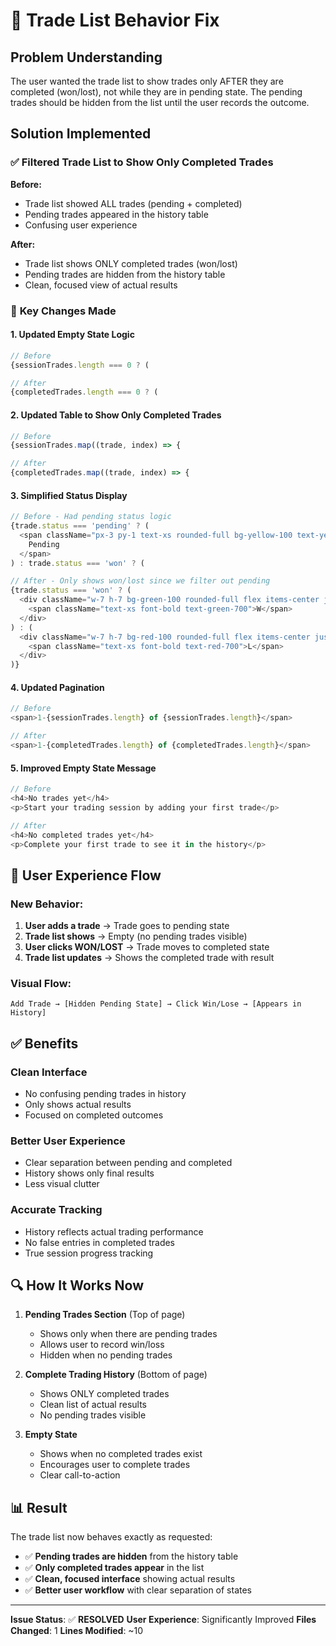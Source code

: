 # 🔧 Trade List Behavior Fix

## Problem Understanding

The user wanted the trade list to show trades only AFTER they are completed (won/lost), not while they are in pending state. The pending trades should be hidden from the list until the user records the outcome.

## Solution Implemented

### ✅ **Filtered Trade List to Show Only Completed Trades**

**Before:**
- Trade list showed ALL trades (pending + completed)
- Pending trades appeared in the history table
- Confusing user experience

**After:**
- Trade list shows ONLY completed trades (won/lost)
- Pending trades are hidden from the history table
- Clean, focused view of actual results

### 🔄 **Key Changes Made**

#### 1. **Updated Empty State Logic**
```typescript
// Before
{sessionTrades.length === 0 ? (

// After  
{completedTrades.length === 0 ? (
```

#### 2. **Updated Table to Show Only Completed Trades**
```typescript
// Before
{sessionTrades.map((trade, index) => {

// After
{completedTrades.map((trade, index) => {
```

#### 3. **Simplified Status Display**
```typescript
// Before - Had pending status logic
{trade.status === 'pending' ? (
  <span className="px-3 py-1 text-xs rounded-full bg-yellow-100 text-yellow-700">
    Pending
  </span>
) : trade.status === 'won' ? (

// After - Only shows won/lost since we filter out pending
{trade.status === 'won' ? (
  <div className="w-7 h-7 bg-green-100 rounded-full flex items-center justify-center">
    <span className="text-xs font-bold text-green-700">W</span>
  </div>
) : (
  <div className="w-7 h-7 bg-red-100 rounded-full flex items-center justify-center">
    <span className="text-xs font-bold text-red-700">L</span>
  </div>
)}
```

#### 4. **Updated Pagination**
```typescript
// Before
<span>1-{sessionTrades.length} of {sessionTrades.length}</span>

// After
<span>1-{completedTrades.length} of {completedTrades.length}</span>
```

#### 5. **Improved Empty State Message**
```typescript
// Before
<h4>No trades yet</h4>
<p>Start your trading session by adding your first trade</p>

// After
<h4>No completed trades yet</h4>
<p>Complete your first trade to see it in the history</p>
```

## 🎯 **User Experience Flow**

### **New Behavior:**
1. **User adds a trade** → Trade goes to pending state
2. **Trade list shows** → Empty (no pending trades visible)
3. **User clicks WON/LOST** → Trade moves to completed state
4. **Trade list updates** → Shows the completed trade with result

### **Visual Flow:**
```
Add Trade → [Hidden Pending State] → Click Win/Lose → [Appears in History]
```

## ✅ **Benefits**

### **Clean Interface**
- No confusing pending trades in history
- Only shows actual results
- Focused on completed outcomes

### **Better User Experience**
- Clear separation between pending and completed
- History shows only final results
- Less visual clutter

### **Accurate Tracking**
- History reflects actual trading performance
- No false entries in completed trades
- True session progress tracking

## 🔍 **How It Works Now**

1. **Pending Trades Section** (Top of page)
   - Shows only when there are pending trades
   - Allows user to record win/loss
   - Hidden when no pending trades

2. **Complete Trading History** (Bottom of page)
   - Shows ONLY completed trades
   - Clean list of actual results
   - No pending trades visible

3. **Empty State**
   - Shows when no completed trades exist
   - Encourages user to complete trades
   - Clear call-to-action

## 📊 **Result**

The trade list now behaves exactly as requested:
- ✅ **Pending trades are hidden** from the history table
- ✅ **Only completed trades appear** in the list
- ✅ **Clean, focused interface** showing actual results
- ✅ **Better user workflow** with clear separation of states

---

**Issue Status**: ✅ **RESOLVED**
**User Experience**: Significantly Improved
**Files Changed**: 1
**Lines Modified**: ~10



